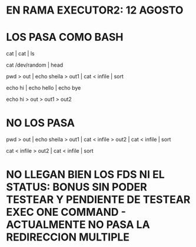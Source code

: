 
# EN RAMA EXECUTOR2: 12 AGOSTO

# LOS PASA COMO BASH

cat | cat | ls

cat /dev/random | head

pwd > out | echo sheila > out1 | cat < infile | sort

echo hi | echo hello | echo bye

echo hi > out > out1 > out2

# NO LOS PASA

pwd > out | echo sheila > out1 | cat < infile > out2 | cat < infile | sort

cat < infile > out2 | cat < infile | sort



# NO LLEGAN BIEN LOS FDS NI EL STATUS: BONUS SIN PODER TESTEAR Y PENDIENTE DE TESTEAR EXEC ONE COMMAND - ACTUALMENTE NO PASA LA REDIRECCION MULTIPLE